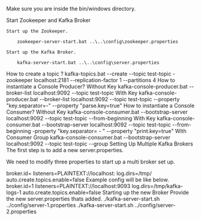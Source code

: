 Make sure you are inside the bin/windows directory.

Start Zookeeper and Kafka Broker

	Start up the Zookeeper.

		zookeeper-server-start.bat ..\..\config\zookeeper.properties

	Start up the Kafka Broker.

		kafka-server-start.bat ..\..\config\server.properties

How to create a topic ?
kafka-topics.bat --create --topic test-topic -zookeeper localhost:2181 --replication-factor 1 --partitions 4
How to instantiate a Console Producer?
Without Key
kafka-console-producer.bat --broker-list localhost:9092 --topic test-topic
With Key
kafka-console-producer.bat --broker-list localhost:9092 --topic test-topic --property "key.separator=-" --property "parse.key=true"
How to instantiate a Console Consumer?
Without Key
kafka-console-consumer.bat --bootstrap-server localhost:9092 --topic test-topic --from-beginning
With Key
kafka-console-consumer.bat --bootstrap-server localhost:9092 --topic test-topic --from-beginning -property "key.separator= - " --property "print.key=true"
With Consumer Group
kafka-console-consumer.bat --bootstrap-server localhost:9092 --topic test-topic --group <group-name>
Setting Up Multiple Kafka Brokers
The first step is to add a new server.properties.

We need to modify three properties to start up a multi broker set up.

broker.id=<unique-broker-d>
listeners=PLAINTEXT://localhost:<unique-port>
log.dirs=/tmp/<unique-kafka-folder>
auto.create.topics.enable=false
Example config will be like below.
broker.id=1
listeners=PLAINTEXT://localhost:9093
log.dirs=/tmp/kafka-logs-1
auto.create.topics.enable=false
Starting up the new Broker
Provide the new server.properties thats added.
./kafka-server-start.sh ../config/server-1.properties
./kafka-server-start.sh ../config/server-2.properties